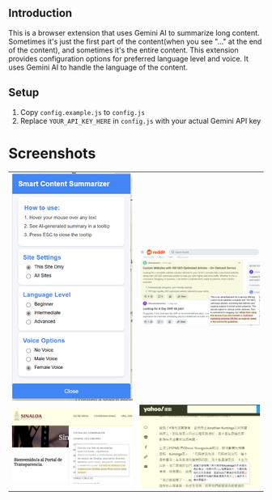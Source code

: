 ## Introduction

This is a browser extension that uses Gemini AI to summarize long content. Sometimes it's just the first part of the content(when you see "..." at the end of the content), and sometimes it's the entire content. This extension provides configuration options for preferred language level and voice. It uses Gemini AI to handle the language of the content.

## Setup

1. Copy `config.example.js` to `config.js`
2. Replace `YOUR_API_KEY_HERE` in `config.js` with your actual Gemini API key

# Screenshots

<table>
  <tr>
    <td width="50%">
      <img src="assets\images\settings.png" alt="settings"/>
    </td>
    <td width="50%">
      <img src="assets\images\example-en.png" alt="example in English" />
    </td>
  </tr>
  <tr>
    <td width="50%">
      <img src="assets\images\example-es.png" alt="example in Spanish"/>
    </td>
    <td width="50%">
      <img src="assets\images\example-tw.png" alt="example in Traditional Chinese"/>
    </td>
  </tr>  
</table>